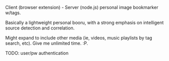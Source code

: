 Client (browser extension) - Server (node.js) personal image bookmarker w/tags.

Basically a lightweight personal booru, with a strong emphasis on intelligent source detection and correlation.

Might expand to include other media (ie, videos, music playlists by tag search, etc). Give me unlimited time. :P.

TODO: user/pw authentication
